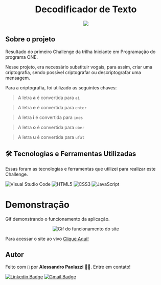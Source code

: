 <h1  align="center">Decodificador de Texto</h1>

<p  align="center">
<img src='https://media.discordapp.net/attachments/808449313973469249/1007784110317637782/unknown.png'>
</p>

## Sobre o projeto

Resultado do primeiro Challenge da trilha Iniciante em Programação do programa ONE.

Nesse projeto, era necessário substituir vogais, para assim, criar uma criptografia, sendo possível criptografar ou descriptografar uma mensagem.

Para a criptografia, foi utilizado as seguintes chaves:

> A letra **a** é convertida para `ai`

> A letra **e** é convertida para `enter`

> A letra **i** é convertida para `imes`

> A letra **o** é convertida para `ober`

> A letra **u** é convertida para `ufat`

## 🛠 Tecnologias e Ferramentas Utilizadas

Essas foram as tecnologias e ferramentas que utilizei para realizar este Challenge.

![Visual Studio Code](https://img.shields.io/badge/Visual%20Studio%20Code-0078d7.svg?style=for-the-badge&logo=visual-studio-code&logoColor=white) ![HTML5](https://img.shields.io/badge/html5-%23E34F26.svg?style=for-the-badge&logo=html5&logoColor=white) ![CSS3](https://img.shields.io/badge/css3-%231572B6.svg?style=for-the-badge&logo=css3&logoColor=white) ![JavaScript](https://img.shields.io/badge/javascript-%23323330.svg?style=for-the-badge&logo=javascript&logoColor=%23F7DF1E)

# Demonstração

Gif demonstrando o funcionamento da aplicação.

<p  align="center">
	<img  src='https://media.discordapp.net/attachments/808449313973469249/1007773600276815954/decodificador.gif'  alt='Gif do funcionamento do site'>
</p>
Para acessar o site ao vivo <a href=''>Clique Aqui!</a>

## Autor

Feito com `💚` por **Alessandro Paolazzi** ✌🏼. Entre em contato!

[![Linkedin Badge](https://img.shields.io/badge/-Alessandro-blue?style=flat-square&logo=Linkedin&logoColor=white&link=https://www.linkedin.com/in/alessandropaolazzi/)](https://www.linkedin.com/in/alessandropaolazzi/) [![Gmail Badge](https://img.shields.io/badge/-alepaolazzidasilva@gmail.com-c14438?style=flat-square&logo=Gmail&logoColor=white&link=mailto:alepaolazzidasilva@gmail.com)](mailto:alepaolazzidasilva@gmail.com)
